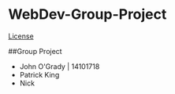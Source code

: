 # WebDev-Group-Project

[License](https://img.shields.io/github/license/mashape/apistatus.svg)

##Group Project

- John O'Grady | 14101718
- Patrick King
- Nick
